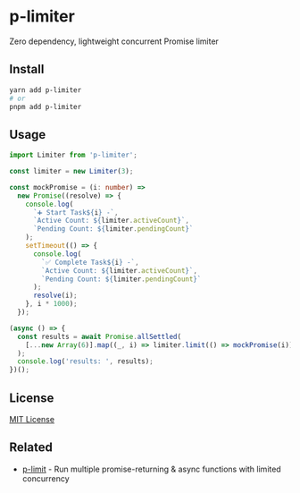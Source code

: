 # p-limiter

Zero dependency, lightweight concurrent Promise limiter

## Install

```bash
yarn add p-limiter
# or
pnpm add p-limiter
```

## Usage

```ts
import Limiter from 'p-limiter';

const limiter = new Limiter(3);

const mockPromise = (i: number) =>
  new Promise((resolve) => {
    console.log(
      `➕ Start Task${i} -`,
      `Active Count: ${limiter.activeCount}`,
      `Pending Count: ${limiter.pendingCount}`
    );
    setTimeout(() => {
      console.log(
        `✅ Complete Task${i} -`,
        `Active Count: ${limiter.activeCount}`,
        `Pending Count: ${limiter.pendingCount}`
      );
      resolve(i);
    }, i * 1000);
  });

(async () => {
  const results = await Promise.allSettled(
    [...new Array(6)].map((_, i) => limiter.limit(() => mockPromise(i)))
  );
  console.log('results: ', results);
})();
```

## License

[MIT License](./LICENSE)

## Related

- [p-limit](https://github.com/sindresorhus/p-limit) - Run multiple promise-returning & async functions with limited concurrency
